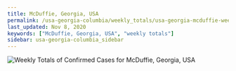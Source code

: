 ```yaml
---
title: McDuffie, Georgia, USA
permalink: /usa-georgia-columbia/weekly_totals/usa-georgia-mcduffie-weekly_totals.html
last_updated: Nov 8, 2020
keywords: ["McDuffie, Georgia, USA", "weekly totals"]
sidebar: usa-georgia-columbia_sidebar
---
```


![Weekly Totals of Confirmed Cases for McDuffie, Georgia, USA](/covid_tracker/images/graphs/usa-georgia-mcduffie-weekly_totals_graph.png)
